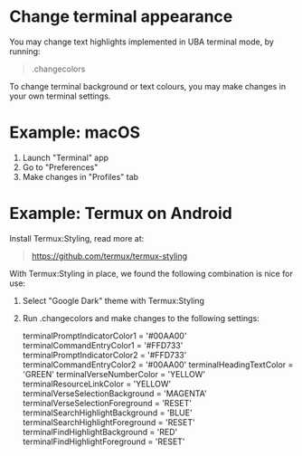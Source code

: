 # Change terminal appearance

You may change text highlights implemented in UBA terminal mode, by running:

> .changecolors

To change terminal background or text colours, you may make changes in your own terminal settings.

# Example: macOS

1) Launch "Terminal" app
2) Go to "Preferences"
3) Make changes in "Profiles" tab

# Example: Termux on Android

Install Termux:Styling, read more at:

> https://github.com/termux/termux-styling

With Termux:Styling in place, we found the following combination is nice for use:


1) Select "Google Dark" theme with Termux:Styling

2) Run .changecolors and make changes to the following settings:

    terminalPromptIndicatorColor1 = '#00AA00'
    terminalCommandEntryColor1 = '#FFD733'
    terminalPromptIndicatorColor2 = '#FFD733'
    terminalCommandEntryColor2 = '#00AA00'
    terminalHeadingTextColor = 'GREEN'
    terminalVerseNumberColor = 'YELLOW'
    terminalResourceLinkColor = 'YELLOW'
    terminalVerseSelectionBackground = 'MAGENTA'
    terminalVerseSelectionForeground = 'RESET'
    terminalSearchHighlightBackground = 'BLUE'
    terminalSearchHighlightForeground = 'RESET'
    terminalFindHighlightBackground = 'RED'
    terminalFindHighlightForeground = 'RESET'
